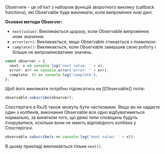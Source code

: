 Observere -  це об'єкт з набором функцій зворотного виклику (callback functions), які Observable буде викликати, коли випромінює нові дані.

**Основні методи Observer:**
- `next(value)`: Викликається щоразу, коли Observable випромінює нове значення.
- `error(err)`: Викликається, якщо Observable стикається з помилкою.
- `complete()`: Викликається, коли Observable завершив свою роботу і більше не випромінюватиме значень.

```ts
const observer = {
  next: x => console.log('next value: ' + x),
  error: err => console.error('error: ' + err),
  complete: () => console.log('complete'),
};
```

Щоб його викликати потрібно підписатись на [[Observable]] потік:
```ts
observable.subscribe(observer);
```

Спостерігачі в RxJS також можуть бути частковими. Якщо ви не надаєте один з колбеків, виконання Observable все одно відбуватиметься нормально, за винятком того, що деякі типи сповіщень будуть ігноруватися, оскільки вони не мають відповідного колбека у Спостерігачі.

```ts
observable.subscribe(x => console.log('next value: ' + x));
```
В цьому прикладі викликається тільки `next()`.
